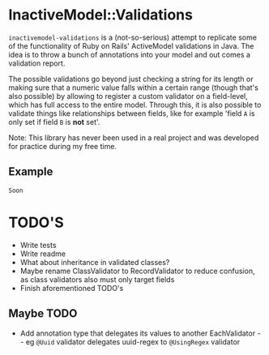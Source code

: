 # InactiveModel::Validations

`inactivemodel-validations` is a (not-so-serious) attempt to replicate some of the functionality of 
Ruby on Rails' ActiveModel validations in Java. The idea is to throw a bunch of annotations into your model
and out comes a validation report.

The possible validations go beyond just checking a string for its length or making sure that a 
numeric value falls within a certain range (though that's also possible) by allowing to register
a custom validator on a field-level, which has full access to the entire model. Through this, it
is also possible to validate things like relationships between fields, like for example 'field 
`A` is only set if field `B` is **not** set'.

Note: This library has never been used in a real project and was developed for practice during 
my free time. 


## Example

```
Soon
```




# TODO'S
- Write tests
- Write readme
- What about inheritance in validated classes?
- Maybe rename ClassValidator to RecordValidator to reduce confusion, as
class validators also must only target fields
- Finish aforementioned TODO's

## Maybe TODO
- Add annotation type that delegates its values to another EachValidator
-- eg `@Uuid` validator delegates uuid-regex to `@UsingRegex` validator